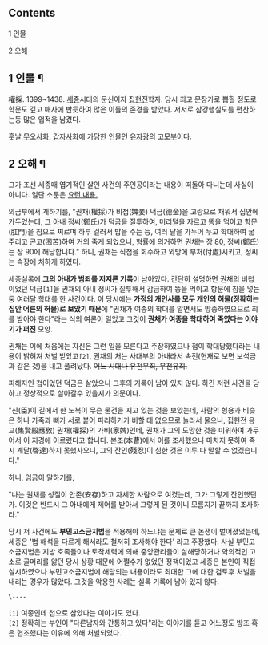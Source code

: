 ## Contents

    

1 인물

2 오해

## 1 인물 ¶

  

權採. 1399~1438. [세종](%EC%84%B8%EC%A2%85%EB%8C%80%EC%99%95.md)시대의 문신이자
[집현전](%EC%A7%91%ED%98%84%EC%A0%84.md)학자. 당시 최고 문장가로 뽑힐 정도로 학문도 깊고 매사에 반듯하여
많은 이들의 존경을 받았다. 저서로 삼강행실도를 편찬하는등 많은 업적을 남겼다.

  

훗날 [무오사화](%EB%AC%B4%EC%98%A4%EC%82%AC%ED%99%94.md),
[갑자사화](%EA%B0%91%EC%9E%90%EC%82%AC%ED%99%94.md)에 가담한 인물인
[유자광](%EC%9C%A0%EC%9E%90%EA%B4%91.md)의
[고모부](%EA%B3%A0%EB%AA%A8%EB%B6%80.md)이다.

## 2 오해 ¶

  

그가 조선 세종때 엽기적인 살인 사건의 주인공이라는 내용이 떠돌아 다니는데 사실이 아니다. 일단 소문은 [요런
내용.](http://gall.dcinside.com/list.php?id=mystery&no=394804&page=1&bbs=)

  

의금부에서 계하기를, "권채(權採)가 비첩(婢妾) 덕금(德金)을 고랑으로 채워서 집안에 가두었는데, 그 아내 정씨(鄭氏)가 덕금을 질투하여,
머리털을 자르고 똥을 먹이고 항문(肛門)을 침으로 찌르며 하루 걸러서 밥을 주는 등, 여러 달을 가두어 두고 학대하여 굶주리고
곤고(困苦)하여 거의 죽게 되었으니, 형률에 의거하면 권채는 장 80, 정씨(鄭氏)는 장 90에 해당합니다." 하니, 권채는 직첩을 회수하고
외방에 부처(付處)시키고, 정씨는 속장에 처하게 하였다.

  

세종실록에 **그의 아내가 범죄를 저지른 기록**이 남아있다. 간단히 설명하면 권채의 비첩이었던 덕금`[1]`을 권채의 아내 정씨가 질투해서
감금하여 똥을 먹이고 항문에 침을 넣는 둥 여러달 학대를 한 사건이다. 이 당시에는 **가정의 개인사를 모두 개인의 허물(정확히는 집안
어른의 허물)로 보았기 때문**에 "권채가 여종의 학대를 알면서도 방종하였으므로 죄를 받아야 한다"라는 식의 여론이 일었고 그것이 **권채가
여종을 학대하여 죽였다는 이야기가 퍼진** 모양.

  

권채는 이에 처음에는 자신은 그런 일을 모른다고 주장하였으나 첩이 학대당했다라는 내용이 밝혀져 처벌 받았고`[2]`, 권채의 처는 사대부의
아내라서 속전(현재로 보면 보석금과 같은 것)을 내고 풀려났다. <del>어느 시대나 유전무죄, 무전유죄.</del>

  

피해자인 첩이었던 덕금은 살았으나 그후의 기록이 남아 있지 않다. 하긴 저런 사건을 당하고 정상적으로 살아갈수 있을지가 의문이다.  

  

"신(臣)이 길에서 한 노복이 무슨 물건을 지고 있는 것을 보았는데, 사람의 형용과 비슷은 하나 가죽과 뼈가 서로 붙어 파리하기가 비할 데
없으므로 놀라서 물으니, 집현전 응교(集賢殿應敎) 권채(權採)의 가비(家婢)인데, 권채가 그의 도망한 것을 미워하여 가두어서 이 지경에
이르렀다고 합니다. 본조(本曹)에서 이를 조사했으나 마치지 못하여 즉시 계달(啓達)하지 못했사오니, 그의 잔인(殘忍)이 심한 것은 이루 다
말할 수 없겠습니다."  

  

하니, 임금이 말하기를,  

  

"나는 권채를 성질이 안존(安存)하고 자세한 사람으로 여겼는데, 그가 그렇게 잔인했던가. 이것은 반드시 그 아내에게 제어를 받아서 그렇게 된
것이니 모름지기 끝까지 조사하라."

  

  

당시 저 사건에도 **부민고소금지법**을 적용해야 하느냐는 문제로 큰 논쟁이 벌어졌었는데, 세종은 '법 해석을 다르게 해서라도 철저히
조사해야 한다' 라고 주장했다. 사실 부민고소금지법은 지방 호족들이나 토착세력에 의해 중앙관리들이 살해당하거나 악의적인 고소로 골머리를 앓던
당시 상황 때문에 어쩔수가 없었던 정책이었고 세종은 본인이 직접 실시하였으나 부민고소금지법에 해당되는 내용이라도 최대한 그에 대한 검토후
처벌을 내리는 경우가 많았다. 그것을 악용한 사례는 실록 기록에 남아 있지 않다.

  
  

`\----`

`[1]` 여종인데 첩으로 삼았다는 이야기도 있다.  
`[2]` 정확히는 부인이 "다른남자와 간통하고 있다"라는 이야기를 듣고 어느정도 방조 혹은 협조했다는 이유에 의해 처벌되었다.

